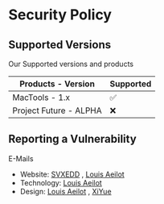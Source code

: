 # Security Policy

## Supported Versions

Our Supported versions and products

| Products - Version | Supported          |
| ------- | ------------------ |
| MacTools - 1.x   | :white_check_mark: |
| Project Future - ALPHA   | :x: |

## Reporting a Vulnerability

E-Mails
* Website: [SVXEDD](mailto:1753509298@qq.com) , [Louis Aeilot](mailto:louis.aeilot@icloud.com)
* Technology: [Louis Aeilot](mailto:louis.aeilot@icloud.com)
* Design: [Louis Aeilot](mailto:louis.aeilot@icloud.com) , [XiYue](#)

